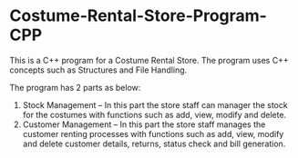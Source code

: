 # Costume-Rental-Store-Program-CPP

This is a C++ program for a Costume Rental Store. The program uses C++ concepts such as Structures and File Handling.

The program has 2 parts as below:
1)	Stock Management – In this part the store staff can manager the stock for the costumes with functions such as add, view, modify and delete.
2)	Customer Management – In this part the store staff manages the customer renting processes with functions such as add, view, modify and delete customer details, returns, status check and bill generation.
